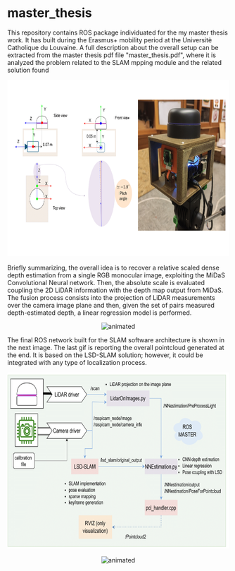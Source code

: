 # master_thesis
This repository contains ROS package individuated for the my master thesis work. It has built during the Erasmus+ mobility period at the Universitè Catholique du Louvaine. A full description about the overall setup can be extracted from the master thesis pdf file "master_thesis.pdf", where it is analyzed the problem related to the SLAM mpping module and the related solution found
<p align="center">
  <img src="https://github.com/JacopoAndreoli/master_thesis/blob/main/gif/sensors_system.png"  width="750" height="400">
</p>
Briefly summarizing, the overall idea is to recover a relative scaled dense depth estimation from a single RGB monocular image, exploiting the MiDaS Convolutional Neural network. Then, the absolute scale is evaluated coupling the 2D LiDAR information with the depth map output from MiDaS. The fusion process consists into the projection of LiDAR measurements over the camera image plane and then, given the set of pairs measured depth-estimated depth, a linear regression model is performed.

<p align="center">
  <img src="https://github.com/JacopoAndreoli/master_thesis/blob/main/gif/test_lidar_modified(1).gif" alt="animated" />
</p>

The final ROS network built for the SLAM software architecture is shown in the next image. The last gif is reporting the overall pointcloud generated at the end. It is based on the LSD-SLAM solution; however, it could be integrated with any type of localization process.

<p align="center">
  <img src="https://github.com/JacopoAndreoli/master_thesis/blob/main/gif/slam_architecture.drawio-1-1.png"  width="750" height="400">
</p>
<p align="center">
  <img src="https://github.com/JacopoAndreoli/master_thesis/blob/main/gif/pointcloud_gift_modified.gif" alt="animated" />
</p>
